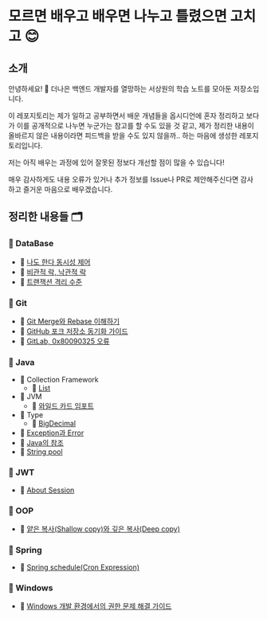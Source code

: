 # 모르면 배우고 배우면 나누고 틀렸으면 고치고 😊

## 소개

안녕하세요! 👋 더나은 백엔드 개발자를 열망하는 서상원의 학습 노트를 모아둔 저장소입니다.

이 레포지토리는 제가 일하고 공부하면서 배운 개념들을 옵시디언에 혼자 정리하고 보다가 이를 공개적으로 나누면 누군가는 참고를 할 수도 있을 것 같고,
제가 정리한 내용이 올바르지 않은 내용이라면 피드백을 받을 수도 있지 않을까.. 하는 마음에 생성한 레포지토리입니다.

저는 아직 배우는 과정에 있어 잘못된 정보다 개선할 점이 많을 수 있습니다!

매우 감사하게도 내용 오류가 있거나 추가 정보를 Issue나 PR로 제안해주신다면 감사하고 즐거운 마음으로 배우겠습니다.

## 정리한 내용들 🗂️

### 📁 DataBase
- 📝 [나도 한다 동시성 제어](DataBase/나도%20한다%20동시성%20제어.md)
- 📝 [비관적 락, 낙관적 락](DataBase/비관적%20락,%20낙관적%20락.md)
- 📝 [트랜잭션 격리 수준](DataBase/트랜잭션%20격리%20수준.md)

### 📁 Git
- 📝 [Git Merge와 Rebase 이해하기](Git/Git%20Merge와%20Rebase%20이해하기%20브랜치%20동기화%20전략.md)
- 📝 [GitHub 포크 저장소 동기화 가이드](Git/GitHub%20포크%20저장소%20동기화%20가이드.md)
- 📝 [GitLab, 0x80090325 오류](Git/GitLab,%200x80090325%20오류.md)

### 📁 Java
- 📁 Collection Framework
  - 📝 [List](Java/Collection%20Framework/List.md)
- 📁 JVM
  - 📝 [와일드 카드 임포트](Java/JVM/와일드%20카드%20임포트.md)
- 📁 Type
  - 📝 [BigDecimal](Java/Type/BigDecimal.md)
- 📝 [Exception과 Error](Java/Exception과%20Error.md)
- 📝 [Java의 참조](Java/Java의%20참조.md)
- 📝 [String pool](Java/String%20pool.md)

### 📁 JWT
- 📝 [About Session](JWT/About%20Session.md)

### 📁 OOP
- 📝 [얕은 복사(Shallow copy)와 깊은 복사(Deep copy)](OOP/얕은%20복사(Shallow%20copy)와%20깊은%20복사(Deep%20copy).md)

### 📁 Spring
- 📝 [Spring schedule(Cron Expression)](Spring/Spring%20schedule(Cron%20Expression).md)

### 📁 Windows
- 📝 [Windows 개발 환경에서의 권한 문제 해결 가이드](Windows/Windows%20개발%20환경에서의%20권한%20문제%20해결%20가이드.md)
